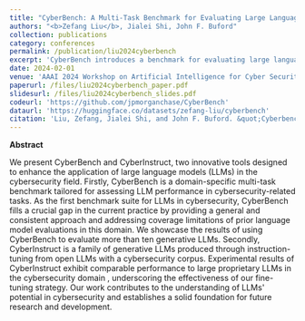 ```yaml
---
title: "CyberBench: A Multi-Task Benchmark for Evaluating Large Language Models in Cybersecurity"
authors: "<b>Zefang Liu</b>, Jialei Shi, John F. Buford"
collection: publications
category: conferences
permalink: /publication/liu2024cyberbench
excerpt: 'CyberBench introduces a benchmark for evaluating large language models in cybersecurity, alongside CyberInstruct, a fine-tuned LLM that performs competitively in this domain.'
date: 2024-02-01
venue: 'AAAI 2024 Workshop on Artificial Intelligence for Cyber Security (AICS)'
paperurl: /files/liu2024cyberbench_paper.pdf
slidesurl: /files/liu2024cyberbench_slides.pdf
codeurl: 'https://github.com/jpmorganchase/CyberBench'
dataurl: 'https://huggingface.co/datasets/zefang-liu/cyberbench'
citation: 'Liu, Zefang, Jialei Shi, and John F. Buford. &quot;Cyberbench: A multi-task benchmark for evaluating large language models in cybersecurity.&quot; <i>AAAI 2024 Workshop on Artificial Intelligence for Cyber Security</i> (2024).'
---
```


**Abstract**

We present CyberBench and CyberInstruct, two innovative tools designed to enhance the application of large language models (LLMs) in the cybersecurity field. Firstly, CyberBench is a domain-specific multi-task benchmark tailored for assessing LLM performance in cybersecurity-related tasks. As the first benchmark suite for LLMs in cybersecurity, CyberBench fills a crucial gap in the current practice by providing a general and consistent approach and addressing coverage limitations of prior language model evaluations in this domain. We showcase the results of using CyberBench to evaluate more than ten generative LLMs. Secondly, CyberInstruct is a family of generative LLMs produced through instruction-tuning from open LLMs with a cybersecurity corpus. Experimental results of CyberInstruct exhibit comparable performance to large proprietary LLMs in the cybersecurity domain , underscoring the effectiveness of our fine-tuning strategy. Our work contributes to the understanding of LLMs' potential in cybersecurity and establishes a solid foundation for future research and development.
